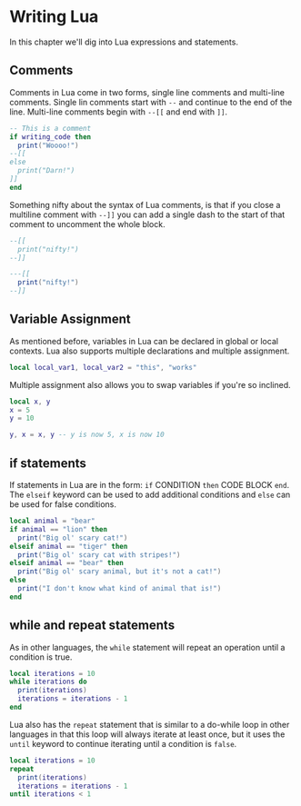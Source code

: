 # Writing Lua

In this chapter we'll dig into Lua expressions and statements.

## Comments

Comments in Lua come in two forms, single line comments and multi-line
comments. Single lin comments start with `--` and continue to the end of the
line. Multi-line comments begin with `--[[` and end with `]]`.

```lua
-- This is a comment
if writing_code then
  print("Woooo!")
--[[
else
  print("Darn!")
]]
end
```

Something nifty about the syntax of Lua comments, is that if you close a
multiline comment with `--]]` you can add a single dash to the start of that
comment to uncomment the whole block.

```lua
--[[
  print("nifty!")
--]]
```

```lua
---[[
  print("nifty!")
--]]
```

## Variable Assignment

As mentioned before, variables in Lua can be declared in global or local
contexts. Lua also supports multiple declarations and multiple assignment.

```lua
local local_var1, local_var2 = "this", "works"
```

Multiple assignment also allows you to swap variables if you're so inclined.

```lua
local x, y
x = 5
y = 10

y, x = x, y -- y is now 5, x is now 10
```

## if statements

If statements in Lua are in the form: `if` CONDITION `then` CODE BLOCK `end`.
The `elseif` keyword can be used to add additional conditions and `else` can be
used for false conditions.

```lua
local animal = "bear"
if animal == "lion" then
  print("Big ol' scary cat!")
elseif animal == "tiger" then
  print("Big ol' scary cat with stripes!")
elseif animal == "bear" then
  print("Big ol' scary animal, but it's not a cat!")
else
  print("I don't know what kind of animal that is!")
end
```

## while and repeat statements

As in other languages, the `while` statement will repeat an operation until a
condition is true.

```lua
local iterations = 10
while iterations do
  print(iterations)
  iterations = iterations - 1
end
```

Lua also has the `repeat` statement that is similar to a do-while loop in other
languages in that this loop will always iterate at least once, but it uses the
`until` keyword to continue iterating until a condition is `false`.

```lua
local iterations = 10
repeat
  print(iterations)
  iterations = iterations - 1
until iterations < 1
```
